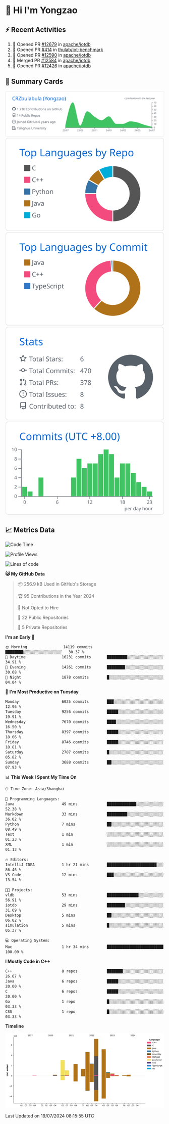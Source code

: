 # 👋 Hi I'm Yongzao

## ⚡ Recent Activities
<!--START_SECTION:activity-->
1. 💪 Opened PR [#12679](https://github.com/apache/iotdb/pull/12679) in [apache/iotdb](https://github.com/apache/iotdb)
2. 💪 Opened PR [#414](https://github.com/thulab/iot-benchmark/pull/414) in [thulab/iot-benchmark](https://github.com/thulab/iot-benchmark)
3. 💪 Opened PR [#12590](https://github.com/apache/iotdb/pull/12590) in [apache/iotdb](https://github.com/apache/iotdb)
4. 🎉 Merged PR [#12584](https://github.com/apache/iotdb/pull/12584) in [apache/iotdb](https://github.com/apache/iotdb)
5. 💪 Opened PR [#12426](https://github.com/apache/iotdb/pull/12426) in [apache/iotdb](https://github.com/apache/iotdb)
<!--END_SECTION:activity-->

## 🎑 Summary Cards

[![](https://raw.githubusercontent.com/CRZbulabula/CRZbulabula/main/profile-summary-card-output/github/0-profile-details.svg)](https://github.com/vn7n24fzkq/github-profile-summary-cards)
[![](https://raw.githubusercontent.com/CRZbulabula/CRZbulabula/main/profile-summary-card-output/github/1-repos-per-language.svg)](https://github.com/vn7n24fzkq/github-profile-summary-cards) [![](https://raw.githubusercontent.com/CRZbulabula/CRZbulabula/main/profile-summary-card-output/github/2-most-commit-language.svg)](https://github.com/vn7n24fzkq/github-profile-summary-cards)
[![](https://raw.githubusercontent.com/CRZbulabula/CRZbulabula/main/profile-summary-card-output/github/3-stats.svg)](https://github.com/vn7n24fzkq/github-profile-summary-cards) [![](https://raw.githubusercontent.com/CRZbulabula/CRZbulabula/main/profile-summary-card-output/github/4-productive-time.svg)](https://github.com/vn7n24fzkq/github-profile-summary-cards)

## 📈 Metrics Data

<!--START_SECTION:waka-->
![Code Time](http://img.shields.io/badge/Code%20Time-672%20hrs%2031%20mins-blue)

![Profile Views](http://img.shields.io/badge/Profile%20Views-5-blue)

![Lines of code](https://img.shields.io/badge/From%20Hello%20World%20I%27ve%20Written-28.6%20million%20lines%20of%20code-blue)

**🐱 My GitHub Data** 

> 📦 256.9 kB Used in GitHub's Storage 
 > 
> 🏆 95 Contributions in the Year 2024
 > 
> 🚫 Not Opted to Hire
 > 
> 📜 22 Public Repositories 
 > 
> 🔑 5 Private Repositories 
 > 
**I'm an Early 🐤** 

```text
🌞 Morning                14119 commits       ████████░░░░░░░░░░░░░░░░░   30.37 % 
🌆 Daytime                16231 commits       █████████░░░░░░░░░░░░░░░░   34.91 % 
🌃 Evening                14261 commits       ████████░░░░░░░░░░░░░░░░░   30.68 % 
🌙 Night                  1878 commits        █░░░░░░░░░░░░░░░░░░░░░░░░   04.04 % 
```
📅 **I'm Most Productive on Tuesday** 

```text
Monday                   6025 commits        ███░░░░░░░░░░░░░░░░░░░░░░   12.96 % 
Tuesday                  9256 commits        █████░░░░░░░░░░░░░░░░░░░░   19.91 % 
Wednesday                7670 commits        ████░░░░░░░░░░░░░░░░░░░░░   16.50 % 
Thursday                 8397 commits        █████░░░░░░░░░░░░░░░░░░░░   18.06 % 
Friday                   8746 commits        █████░░░░░░░░░░░░░░░░░░░░   18.81 % 
Saturday                 2707 commits        █░░░░░░░░░░░░░░░░░░░░░░░░   05.82 % 
Sunday                   3688 commits        ██░░░░░░░░░░░░░░░░░░░░░░░   07.93 % 
```


📊 **This Week I Spent My Time On** 

```text
🕑︎ Time Zone: Asia/Shanghai

💬 Programming Languages: 
Java                     49 mins             █████████████░░░░░░░░░░░░   52.38 % 
Markdown                 33 mins             █████████░░░░░░░░░░░░░░░░   36.02 % 
Python                   7 mins              ██░░░░░░░░░░░░░░░░░░░░░░░   08.49 % 
Text                     1 min               ░░░░░░░░░░░░░░░░░░░░░░░░░   01.23 % 
XML                      1 min               ░░░░░░░░░░░░░░░░░░░░░░░░░   01.13 % 

🔥 Editors: 
IntelliJ IDEA            1 hr 21 mins        ██████████████████████░░░   86.46 % 
VS Code                  12 mins             ███░░░░░░░░░░░░░░░░░░░░░░   13.54 % 

🐱‍💻 Projects: 
vldb                     53 mins             ██████████████░░░░░░░░░░░   56.91 % 
iotdb                    29 mins             ████████░░░░░░░░░░░░░░░░░   31.69 % 
Desktop                  5 mins              ██░░░░░░░░░░░░░░░░░░░░░░░   06.02 % 
simulation               5 mins              █░░░░░░░░░░░░░░░░░░░░░░░░   05.37 % 

💻 Operating System: 
Mac                      1 hr 34 mins        █████████████████████████   100.00 % 
```

**I Mostly Code in C++** 

```text
C++                      8 repos             ███████░░░░░░░░░░░░░░░░░░   26.67 % 
Java                     6 repos             █████░░░░░░░░░░░░░░░░░░░░   20.00 % 
C                        6 repos             █████░░░░░░░░░░░░░░░░░░░░   20.00 % 
Go                       1 repo              █░░░░░░░░░░░░░░░░░░░░░░░░   03.33 % 
CSS                      1 repo              █░░░░░░░░░░░░░░░░░░░░░░░░   03.33 % 
```



**Timeline**

![Lines of Code chart](https://raw.githubusercontent.com/CRZbulabula/CRZbulabula/main/assets/bar_graph.png)


 Last Updated on 19/07/2024 08:15:55 UTC
<!--END_SECTION:waka-->

